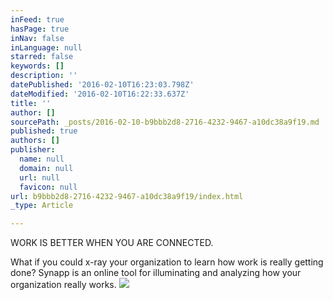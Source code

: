 ```yaml
---
inFeed: true
hasPage: true
inNav: false
inLanguage: null
starred: false
keywords: []
description: ''
datePublished: '2016-02-10T16:23:03.798Z'
dateModified: '2016-02-10T16:22:33.637Z'
title: ''
author: []
sourcePath: _posts/2016-02-10-b9bbb2d8-2716-4232-9467-a10dc38a9f19.md
published: true
authors: []
publisher:
  name: null
  domain: null
  url: null
  favicon: null
url: b9bbb2d8-2716-4232-9467-a10dc38a9f19/index.html
_type: Article

---
```

WORK IS BETTER WHEN YOU ARE CONNECTED.

What if you could x-ray your organization to learn how work is really getting done? Synapp is an online tool for illuminating and analyzing how your organization really works.
![](https://the-grid-user-content.s3-us-west-2.amazonaws.com/4b0409c1-227d-4556-8242-da4882c1e6f7.jpg)